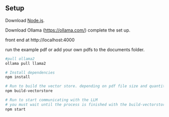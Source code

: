 ## Setup
Download [Node.js](https://nodejs.org/en/download/).

Download Ollama (https://ollama.com/)
complete the set up.

front end at http://localhost:4000

run the example pdf or add your own pdfs to the documents folder.

``` bash
#pull ollama2
ollama pull llama2

# Install dependencies
npm install

# Run to build the vector store. depending on pdf file size and quantity, it can take some time
npm build-vectorstore

# Run to start communicating with the LLM
# you must wait until the process is finished with the build-vectorstore
npm start
```
